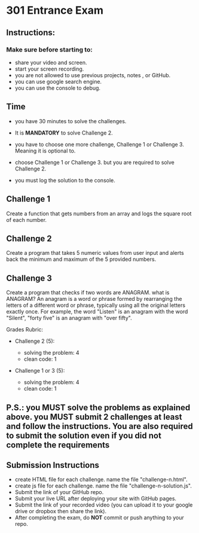 # 301 Entrance Exam

## Instructions:

### Make sure before starting to:

- share your video and screen.
- start your screen recording.
- you are not allowed to use previous projects, notes , or GitHub.
- you can use google search engine.
- you can use the console to debug.

## Time

- you have 30 minutes to solve the challenges.

- It is **MANDATORY** to solve Challenge 2.

- you have to choose one more challenge, Challenge 1 or Challenge 3. Meaning it is optional to.

- choose Challenge 1 or Challenge 3. but you are required to solve Challenge 2.

- you must log the solution to the console. 

## Challenge 1

Create a function that gets numbers from an array and logs the square root of each number.

## Challenge 2

Create a program that takes 5 numeric values from user input and alerts back the minimum and maximum of the 5 provided numbers.

## Challenge 3

Create a program that checks if two words are ANAGRAM.
what is ANAGRAM?
An anagram is a word or phrase formed by rearranging the letters of a different word or phrase, typically using all the original letters exactly once. For example, the word "Listen" is an anagram with the word "Silent", "forty five" is an anagram with "over fifty".

Grades Rubric:

- Challenge 2 (5):

  - solving the problem: 4
  - clean code: 1

- Challenge 1 or 3 (5):

  - solving the problem: 4
  - clean code: 1

## P.S.: you MUST solve the problems as explained above. you MUST submit 2 challenges at least and follow the instructions. You are also required to submit the solution even if you did not complete the requirements

## Submission Instructions

- create HTML file for each challenge. name the file "challenge-n.html".
- create js file for each challenge. name the file "challenge-n-solution.js".
- Submit the link of your GitHub repo.
- Submit your live URL after deploying your site with GitHub pages.
- Submit the link of your recorded video (you can upload it to your google drive or dropbox then share the link).
- After completing the exam, do **NOT** commit or push anything to your repo.
